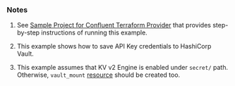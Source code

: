 ### Notes

1. See [Sample Project for Confluent Terraform Provider](https://registry.terraform.io/providers/confluentinc/confluent/latest/docs/guides/sample-project) that provides step-by-step instructions of running this example.

2. This example shows how to save API Key credentials to HashiCorp Vault.

3. This example assumes that KV v2 Engine is enabled under `secret/` path. Otherwise, `vault_mount` [resource](https://registry.terraform.io/providers/hashicorp/vault/latest/docs/resources/mount) should be created too.
